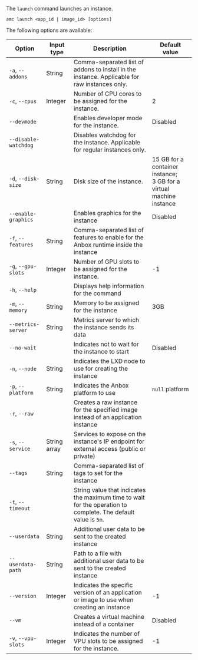 The `launch` command launches an instance.

    amc launch <app_id | image_id> [options]

The following options are available:

| Option | Input type | Description | Default value |
|------|--------------|-------------|---------------|
| `-a`, `--addons` | String | Comma-separated list of addons to install in the instance. Applicable for raw instances only. | |
| `-c`, `--cpus` | Integer | Number of CPU cores to be assigned for the instance. | 2 |
| `--devmode` |    | Enables developer mode for the instance. | Disabled |
| `--disable-watchdog` | | Disables watchdog for the instance. Applicable for regular instances only. | |
| `-d`, `--disk-size` | String | Disk size of the instance. | 15 GB for a container instance;<br/> 3 GB for a virtual machine instance |
| `--enable-graphics` | | Enables graphics for the instance | Disabled |
| `-f`, `--features` | String | Comma-separated list of features to enable for the Anbox runtime inside the instance | |
| `-g`, `--gpu-slots` |  Integer | Number of GPU slots to be assigned for the instance. | -1 |
| `-h`, `--help` |  | Displays help information for the command | |
| `-m`, `--memory` | String | Memory to be assigned for the instance | 3GB |
| `--metrics-server` | String | Metrics server to which the instance sends its data |
| `--no-wait` | | Indicates not to wait for the instance to start | Disabled |
| `-n`, `--node` | String | Indicates the LXD node to use for creating the instance | |
| `-p`, `--platform` | String | Indicates the Anbox platform to use | `null` platform |
| `-r`, `--raw` | | Creates a raw instance for the specified image instead of an application instance | |
|  `-s`, `--service` | String array | Services to expose on the instance's IP endpoint for external access (public or private) | |
|  `--tags` | String | Comma-separated list of tags to set for the instance | |
| `-t`, `--timeout` | | String value that indicates the maximum time to wait for the operation to complete. The default value is `5m`. |
| `--userdata` | String | Additional user data to be sent to the created instance | |
| `--userdata-path` | String | Path to a file with additional user data to be sent to the created instance |
| `--version` | Integer | Indicates the specific version of an application or image to use when creating an instance | -1 |
| `--vm` | | Creates a virtual machine instead of a container | Disabled |
| `-v`, `--vpu-slots` | Integer | Indicates the number of VPU slots to be assigned for the instance. | -1 |
